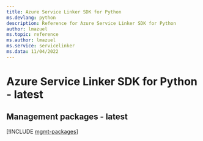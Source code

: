 ```yaml
---
title: Azure Service Linker SDK for Python
ms.devlang: python
description: Reference for Azure Service Linker SDK for Python
author: lmazuel
ms.topic: reference
ms.author: lmazuel
ms.service: servicelinker
ms.data: 11/04/2022
---
```

# Azure Service Linker SDK for Python - latest

## Management packages - latest
[!INCLUDE [mgmt-packages](service-linker-mgmt-index.md)]